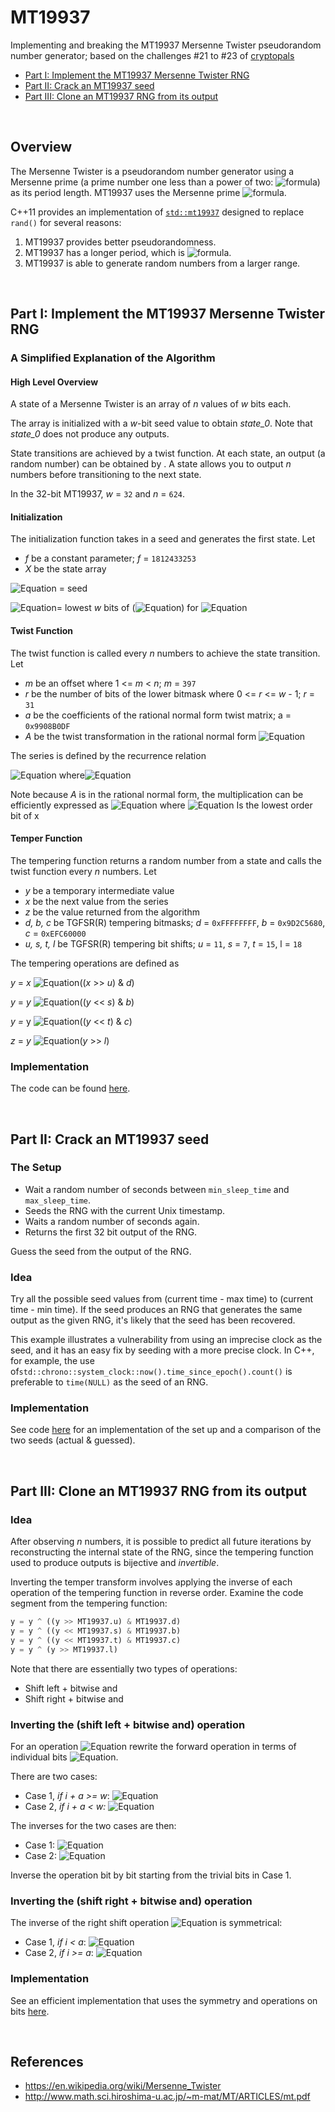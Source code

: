# MT19937

Implementing and breaking the MT19937 Mersenne Twister pseudorandom number generator; based on the challenges #21 to #23 of [cryptopals](https://github.com/anneouyang/cryptopals)

- [Part I: Implement the MT19937 Mersenne Twister RNG](https://github.com/anneouyang/MT19937#part-i-implement-the-mt19937-mersenne-twister-rng)
- [Part II: Crack an MT19937 seed](https://github.com/anneouyang/MT19937#part-ii-crack-an-mt19937-seed)
- [Part III: Clone an MT19937 RNG from its output](https://github.com/anneouyang/MT19937#part-iii-clone-an-mt19937-rng-from-its-output)



<br />

## Overview

The Mersenne Twister is a pseudorandom number generator using a Mersenne prime (a prime number one less than a power of two: ![formula](https://render.githubusercontent.com/render/math?math=2%5E%7Bn%7D%20-%201)) as its period length. MT19937 uses the Mersenne prime ![formula](https://render.githubusercontent.com/render/math?math=2%5E%7B19937%7D%20-%201).

C++11 provides an implementation of  [`std::mt19937`](http://www.cplusplus.com/reference/random/mt19937/) designed to replace `rand()` for several reasons:

1. MT19937 provides better pseudorandomness.
2. MT19937 has a longer period, which is ![formula](https://render.githubusercontent.com/render/math?math=2%5E%7B19937%7D%20-%201).
3. MT19937 is able to generate random numbers from a larger range.



<br />

## Part I: Implement the MT19937 Mersenne Twister RNG

### A Simplified Explanation of the Algorithm

#### High Level Overview

A state of a Mersenne Twister is an array of *n* values of *w* bits each. 

The array is initialized with a *w*-bit seed value to obtain *state_0*. Note that *state_0* does not produce any outputs. 

State transitions are achieved by a twist function. At each state, an output (a random number) can be obtained by . A state allows you to output *n* numbers before transitioning to the next state.

In the 32-bit MT19937, *w* = `32` and *n* = `624`.

#### Initialization

The initialization function takes in a seed and generates the first state. Let

- *f* be a constant parameter; *f* = `1812433253`
- *X* be the state array

![Equation](https://render.githubusercontent.com/render/math?math=X_0) = seed

![Equation](https://render.githubusercontent.com/render/math?math=X_i)= lowest *w* bits of (![Equation](https://render.githubusercontent.com/render/math?math=f%20%2A%20%28X_%7Bi-1%7D%20%5Coplus%20%28X_%7Bi-1%7D%20%5Cgg%20%28w-2%29%29%29%20%2B%20i)) for ![Equation](https://render.githubusercontent.com/render/math?math=i%20%5Cin%20%5C%7B1..n-1%5C%7D)

#### Twist Function

The twist function is called every *n* numbers to achieve the state transition. Let

- *m* be an offset where 1 <= *m* < *n*; *m* = `397`
- *r* be the number of bits of the lower bitmask where 0 <= *r* <= *w* - 1; *r* = `31`
- *a* be the coefficients of the rational normal form twist matrix; a = `0x9908B0DF`
- *A* be the twist transformation in the rational normal form ![Equation](https://render.githubusercontent.com/render/math?math=%5Cleft%5B%20%7B%5Cbegin%7Barray%7D%7Bcc%7D%200%20%26%20I_%7Bw-1%7D%20%5C%5C%20a_%7Bw-1%7D%20%26%20%28a_%7Bw-2%7D%2C%20...%20%2Ca_0%29%20%5C%5C%20%5Cend%7Barray%7D%20%7D%20%5Cright%5D)

The series is defined by the recurrence relation

![Equation](https://render.githubusercontent.com/render/math?math=X_%7Bi%7D%20%3D%20X_%7Bi%2Bm%7D%20%5Coplus%20%28%28%5Ctext%7Bupper%20w%20-%20r%20bits%7D%20%28X_i%29%20%7C%7C%20%5Ctext%7Blower%20r%20bits%7D%28X_%7Bi%2B1%7D%29%29%20A%29) where![Equation](https://render.githubusercontent.com/render/math?math=i%20%5Cin%20%5C%7B0..n-1%5C%7D)

Note because *A* is in the rational normal form, the multiplication can be efficiently expressed as ![Equation](https://render.githubusercontent.com/render/math?math=%5Cboldsymbol%7Bx%7DA%20%3D%20%5Cbegin%7Bcases%7D%5Cboldsymbol%7Bx%7D%20%5Cgg%201%20%26%20x_0%20%3D%200%5C%5C%28%5Cboldsymbol%7Bx%7D%20%5Cgg%201%29%20%5Coplus%20%5Cboldsymbol%7Ba%7D%20%26%20x_0%20%3D%201%5Cend%7Bcases%7D) where ![Equation](https://render.githubusercontent.com/render/math?math=x_0) Is the lowest order bit of x

#### Temper Function

The tempering function returns a random number from a state and calls the twist function every *n* numbers. Let

- *y* be a temporary intermediate value
- *x* be the next value from the series
- *z* be the value returned from the algorithm
- *d, b, c* be TGFSR(R) tempering bitmasks; *d* = `0xFFFFFFFF`, *b* = `0x9D2C5680`, *c* = `0xEFC60000`
- *u, s, t, l* be TGFSR(R) tempering bit shifts; *u* = `11`, *s* = `7`, *t* = `15`, l = `18`

The tempering operations are defined as 

*y* = *x* ![Equation](https://render.githubusercontent.com/render/math?math=\oplus)((*x* >> *u*) & *d*)

*y* = *y* ![Equation](https://render.githubusercontent.com/render/math?math=\oplus)((*y*  << *s*) & *b*)

*y* *=* y ![Equation](https://render.githubusercontent.com/render/math?math=\oplus)((*y*  << *t*) & *c*)

*z* = *y* ![Equation](https://render.githubusercontent.com/render/math?math=\oplus)(*y* >> *l*) 

### Implementation

The code can be found [here](/code/implement_mt19937.py).



<br />

## Part II: Crack an MT19937 seed

### The Setup

- Wait a random number of seconds between `min_sleep_time` and `max_sleep_time`.
- Seeds the RNG with the current Unix timestamp.
- Waits a random number of seconds again.
- Returns the first 32 bit output of the RNG.

Guess the seed from the output of the RNG.

### Idea

Try all the possible seed values from (current time - max time) to (current time - min time). If the seed produces an RNG that generates the same output as the given RNG, it's likely that the seed has been recovered. 

This example illustrates a vulnerability from using an imprecise clock as the seed, and it has an easy fix by seeding with a more precise clock. In C++, for example, the use of`std::chrono::system_clock::now().time_since_epoch().count()` is preferable to `time(NULL)` as the seed of an RNG.

### Implementation

See code [here](/code/crack_seed_mt19937.py) for an implementation of the set up and a comparison of the two seeds (actual & guessed).



<br />

## Part III: Clone an MT19937 RNG from its output

### Idea

After observing *n* numbers, it is possible to predict all future iterations by reconstructing the internal state of the RNG, since the tempering function used to produce outputs is bijective and *invertible*.

Inverting the temper transform involves applying the inverse of each operation of the tempering function in reverse order. Examine the code segment from the tempering function:

```python
y = y ^ ((y >> MT19937.u) & MT19937.d)
y = y ^ ((y << MT19937.s) & MT19937.b)
y = y ^ ((y << MT19937.t) & MT19937.c)
y = y ^ (y >> MT19937.l)
```

Note that there are essentially two types of operations:

- Shift left + bitwise and
- Shift right + bitwise and

### Inverting the (shift left + bitwise and) operation

For an operation ![Equation](https://render.githubusercontent.com/render/math?math=y%20%3D%20x%20%5Coplus%20%28%20%28x%20%5Cll%20a%29%20%5Cland%20b%29%0A) rewrite the forward operation in terms of individual bits ![Equation](https://render.githubusercontent.com/render/math?math=x_i).

There are two cases:

- Case 1, *if i + a >= w*: ![Equation](https://render.githubusercontent.com/render/math?math=y_i%3Dx_i)
- Case 2, *if i + a < w:* ![Equation](https://render.githubusercontent.com/render/math?math=y_i%20%3D%20x_i%20%5Coplus%20%28x_%7Bi%20%2B%20a%7D%20%5Cland%20b_i%29)

The inverses for the two cases are then:

- Case 1: ![Equation](https://render.githubusercontent.com/render/math?math=x_i%3Dy_i)
- Case 2: ![Equation](https://render.githubusercontent.com/render/math?math=x_i%20%3D%20y_i%20%5Coplus%20%28x_%7Bi%20%2B%20a%7D%20%5Cland%20b_i%29)

Inverse the operation bit by bit starting from the trivial bits in Case 1.

### Inverting the (shift right + bitwise and) operation

The inverse of the right shift operation ![Equation](https://render.githubusercontent.com/render/math?math=y%20%3D%20x%20%5Coplus%20%28%20%28x%20%5Cgg%20a%29%20%5Cland%20b%29%0A) is symmetrical:

- Case 1, *if i < a*: ![Equation](https://render.githubusercontent.com/render/math?math=x_i%3Dy_i)
- Case 2, *if i >= a*: ![Equation](https://render.githubusercontent.com/render/math?math=x_i%20%3D%20y_i%20%5Coplus%20%28x_%7Bi%20-%20a%7D%20%5Cland%20b_i%29)

### Implementation

See an efficient implementation that uses the symmetry and operations on bits [here](/code/clone_mt19937.py).



<br />

## References

- https://en.wikipedia.org/wiki/Mersenne_Twister
- http://www.math.sci.hiroshima-u.ac.jp/~m-mat/MT/ARTICLES/mt.pdf